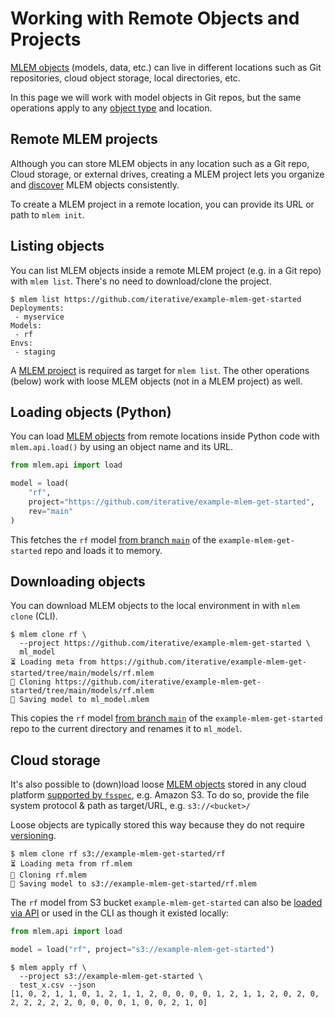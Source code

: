 # Working with Remote Objects and Projects

[MLEM objects] (models, data, etc.) can live in different locations such as Git
repositories, cloud object storage, local directories, etc.

<admon type="note">

In this page we will work with model objects in Git repos, but the same
operations apply to any [object type] and location.

</admon>

[mlem objects]: /doc/user-guide/basic-concepts#mlem-objects
[object type]: /doc/user-guide/basic-concepts#mlem-object-types

## Remote MLEM projects

Although you can store MLEM objects in any location such as a Git repo, Cloud
storage, or external drives, creating a MLEM project lets you organize and
[discover](#listing-objects) MLEM objects consistently.

To create a MLEM project in a remote location, you can provide its URL or path
to `mlem init`.

## Listing objects

You can list MLEM objects inside a remote MLEM project (e.g. in a Git repo) with
`mlem list`. There's no need to download/clone the project.

```cli
$ mlem list https://github.com/iterative/example-mlem-get-started
Deployments:
 - myservice
Models:
 - rf
Envs:
 - staging
```

<admon type="note">

A [MLEM project] is required as target for `mlem list`. The other operations
(below) work with loose MLEM objects (not in a MLEM project) as well.

[mlem project]: /doc/command-reference/init

</admon>

## Loading objects (Python)

You can load [MLEM objects] from remote locations inside Python code with
`mlem.api.load()` by using an object name and its URL.

```py
from mlem.api import load

model = load(
    "rf",
    project="https://github.com/iterative/example-mlem-get-started",
    rev="main"
)
```

This fetches the `rf` model [from branch `main`] of the
`example-mlem-get-started` repo and loads it to memory.

[from branch `main`]: https://github.com/iterative/example-mlem-get-started/

## Downloading objects

You can download MLEM objects to the local environment in with `mlem clone`
(CLI).

```cli
$ mlem clone rf \
  --project https://github.com/iterative/example-mlem-get-started \
  ml_model
⏳️ Loading meta from https://github.com/iterative/example-mlem-get-started/tree/main/models/rf.mlem
🐏 Cloning https://github.com/iterative/example-mlem-get-started/tree/main/models/rf.mlem
💾 Saving model to ml_model.mlem
```

This copies the `rf` model [from branch `main`] of the
`example-mlem-get-started` repo to the current directory and renames it to
`ml_model`.

## Cloud storage

It's also possible to (down)load loose [MLEM objects] stored in any cloud
platform [supported by `fsspec`], e.g. Amazon S3. To do so, provide the file
system protocol & path as target/URL, e.g. `s3://<bucket>/`

<admon type="tip">

Loose objects are typically stored this way because they do not require
[versioning].

</admon>

```cli
$ mlem clone rf s3://example-mlem-get-started/rf
⏳️ Loading meta from rf.mlem
🐏 Cloning rf.mlem
💾 Saving model to s3://example-mlem-get-started/rf.mlem
```

The `rf` model from S3 bucket `example-mlem-get-started` can also be
[loaded via API](#loading-objects-api) or used in the CLI as though it existed
locally:

```py
from mlem.api import load

model = load("rf", project="s3://example-mlem-get-started")
```

```cli
$ mlem apply rf \
  --project s3://example-mlem-get-started \
  test_x.csv --json
[1, 0, 2, 1, 1, 0, 1, 2, 1, 1, 2, 0, 0, 0, 0, 1, 2, 1, 1, 2, 0, 2, 0, 2, 2, 2, 2, 2, 0, 0, 0, 0, 1, 0, 0, 2, 1, 0]
```

[supported by `fsspec`]:
  https://filesystem-spec.readthedocs.io/en/latest/api.html#built-in-implementations
[versioning]: https://dvc.org/doc/use-cases/versioning-data-and-model-files
